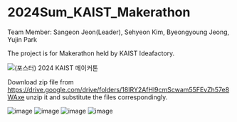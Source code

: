 # 2024Sum_KAIST_Makerathon

Team Member: Sangeon Jeon(Leader), Sehyeon Kim, Byeongyoung Jeong, Yujin Park

The project is for Makerathon held by KAIST Ideafactory.

![(포스터) 2024 KAIST 메이커톤](https://github.com/user-attachments/assets/804e9f90-7494-4601-8eb0-df9ac04e674b)

Download zip file from https://drive.google.com/drive/folders/18IRY2AfHl9cmScwam55FEvZh57e8WAxe
unzip it and substitute the files correspondingly.

![image](https://github.com/user-attachments/assets/536ae633-6cc9-4e48-9bda-2190b4929fc0)
![image](https://github.com/user-attachments/assets/27697010-573e-4312-8f9c-c2be505978fe)
![image](https://github.com/user-attachments/assets/bbe4a502-0d4f-4922-adc9-658b2af9a848)
![image](https://github.com/user-attachments/assets/8da46c58-fdb7-426d-a966-63d49a9cba8a)
